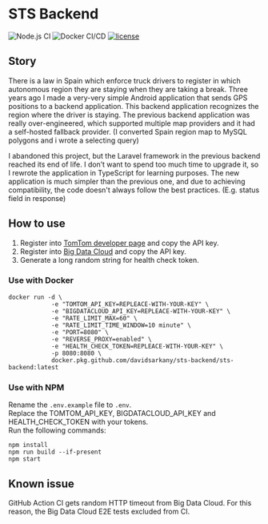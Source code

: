 # STS Backend
![Node.js CI](https://github.com/davidsarkany/sts-backend/workflows/Node.js%20CI/badge.svg)
![Docker CI/CD](https://github.com/davidsarkany/sts-backend/workflows/Docker%20CI/CD/badge.svg)
[![license](https://badgen.net/github/license/davidsarkany/sts-backend)](https://github.com/davidsarkany/sts-backend/blob/master/LICENSE)

## Story
There is a law in Spain which enforce truck drivers to register in which autonomous region they are staying when they are taking a break. 
Three years ago I made a very-very simple Android application that sends GPS positions to a backend application. This backend application recognizes the region where the driver is staying. The previous backend application was really over-engineered, which supported multiple map providers and it had a self-hosted fallback provider. (I converted Spain region map to MySQL polygons and i wrote a selecting query)

I abandoned this project, but the Laravel framework in the previous backend reached its end of life. I don’t want to spend too much time to upgrade it, so I rewrote the application in TypeScript for learning purposes. The new application is much simpler than the previous one, and due to achieving compatibility, the code doesn't always follow the best practices. (E.g. status field in response)

## How to use
1. Register into [TomTom developer page](https://developer.tomtom.com/) and copy the API key.
2. Register into [Big Data Cloud](https://www.bigdatacloud.com/) and copy the API key.
3. Generate a long random string for health check token.


### Use with Docker
```
docker run -d \
            -e "TOMTOM_API_KEY=REPLEACE-WITH-YOUR-KEY" \
            -e "BIGDATACLOUD_API_KEY=REPLEACE-WITH-YOUR-KEY" \
            -e "RATE_LIMIT_MAX=60" \
            -e "RATE_LIMIT_TIME_WINDOW=10 minute" \
            -e "PORT=8080" \
            -e "REVERSE_PROXY=enabled" \
            -e "HEALTH_CHECK_TOKEN=REPLEACE-WITH-YOUR-KEY" \
            -p 8080:8080 \
            docker.pkg.github.com/davidsarkany/sts-backend/sts-backend:latest
```

### Use with NPM
Rename the `.env.example` file to `.env`. \
Replace the TOMTOM_API_KEY, BIGDATACLOUD_API_KEY and HEALTH_CHECK_TOKEN with your tokens. \
Run the following commands:
```
npm install
npm run build --if-present
npm start
```

## Known issue
GitHub Action CI gets random HTTP timeout from Big Data Cloud. For this reason, the Big Data Cloud E2E tests excluded from CI.